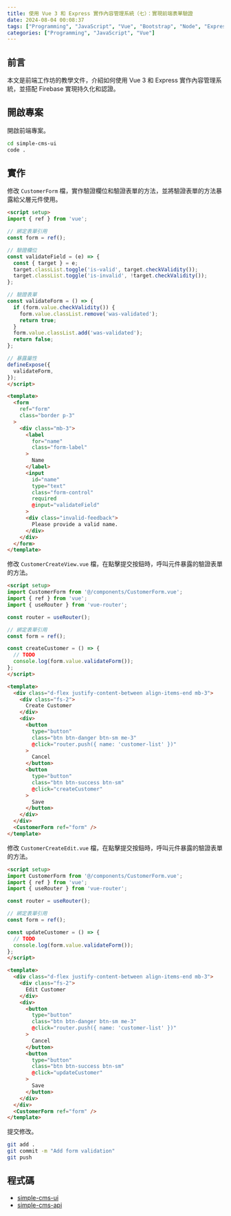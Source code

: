 ```yaml
---
title: 使用 Vue 3 和 Express 實作內容管理系統（七）：實現前端表單驗證
date: 2024-08-04 00:08:37
tags: ["Programming", "JavaScript", "Vue", "Bootstrap", "Node", "Express", "Firebase", "Firestore", "CMS"]
categories: ["Programming", "JavaScript", "Vue"]
---
```


## 前言

本文是前端工作坊的教學文件，介紹如何使用 Vue 3 和 Express 實作內容管理系統，並搭配 Firebase 實現持久化和認證。

## 開啟專案

開啟前端專案。

```bash
cd simple-cms-ui
code .
```

## 實作

修改 `CustomerForm` 檔，實作驗證欄位和驗證表單的方法，並將驗證表單的方法暴露給父層元件使用。

```html
<script setup>
import { ref } from 'vue';

// 綁定表單引用
const form = ref();

// 驗證欄位
const validateField = (e) => {
  const { target } = e;
  target.classList.toggle('is-valid', target.checkValidity());
  target.classList.toggle('is-invalid', !target.checkValidity());
};

// 驗證表單
const validateForm = () => {
  if (form.value.checkValidity()) {
    form.value.classList.remove('was-validated');
    return true;
  }
  form.value.classList.add('was-validated');
  return false;
};

// 暴露屬性
defineExpose({
  validateForm,
});
</script>

<template>
  <form
    ref="form"
    class="border p-3"
  >
    <div class="mb-3">
      <label
        for="name"
        class="form-label"
      >
        Name
      </label>
      <input
        id="name"
        type="text"
        class="form-control"
        required
        @input="validateField"
      >
      <div class="invalid-feedback">
        Please provide a valid name.
      </div>
    </div>
  </form>
</template>
```

修改 `CustomerCreateView.vue` 檔，在點擊提交按鈕時，呼叫元件暴露的驗證表單的方法。

```html
<script setup>
import CustomerForm from '@/components/CustomerForm.vue';
import { ref } from 'vue';
import { useRouter } from 'vue-router';

const router = useRouter();

// 綁定表單引用
const form = ref();

const createCustomer = () => {
  // TODO
  console.log(form.value.validateForm());
};
</script>

<template>
  <div class="d-flex justify-content-between align-items-end mb-3">
    <div class="fs-2">
      Create Customer
    </div>
    <div>
      <button
        type="button"
        class="btn btn-danger btn-sm me-3"
        @click="router.push({ name: 'customer-list' })"
      >
        Cancel
      </button>
      <button
        type="button"
        class="btn btn-success btn-sm"
        @click="createCustomer"
      >
        Save
      </button>
    </div>
  </div>
  <CustomerForm ref="form" />
</template>
```

修改 `CustomerCreateEdit.vue` 檔，在點擊提交按鈕時，呼叫元件暴露的驗證表單的方法。

```html
<script setup>
import CustomerForm from '@/components/CustomerForm.vue';
import { ref } from 'vue';
import { useRouter } from 'vue-router';

const router = useRouter();

// 綁定表單引用
const form = ref();

const updateCustomer = () => {
  // TODO
  console.log(form.value.validateForm());
};
</script>

<template>
  <div class="d-flex justify-content-between align-items-end mb-3">
    <div class="fs-2">
      Edit Customer
    </div>
    <div>
      <button
        type="button"
        class="btn btn-danger btn-sm me-3"
        @click="router.push({ name: 'customer-list' })"
      >
        Cancel
      </button>
      <button
        type="button"
        class="btn btn-success btn-sm"
        @click="updateCustomer"
      >
        Save
      </button>
    </div>
  </div>
  <CustomerForm ref="form" />
</template>
```

提交修改。

```bash
git add .
git commit -m "Add form validation"
git push
```

## 程式碼

- [simple-cms-ui](https://github.com/memochou1993/simple-cms-ui)
- [simple-cms-api](https://github.com/memochou1993/simple-cms-api)
